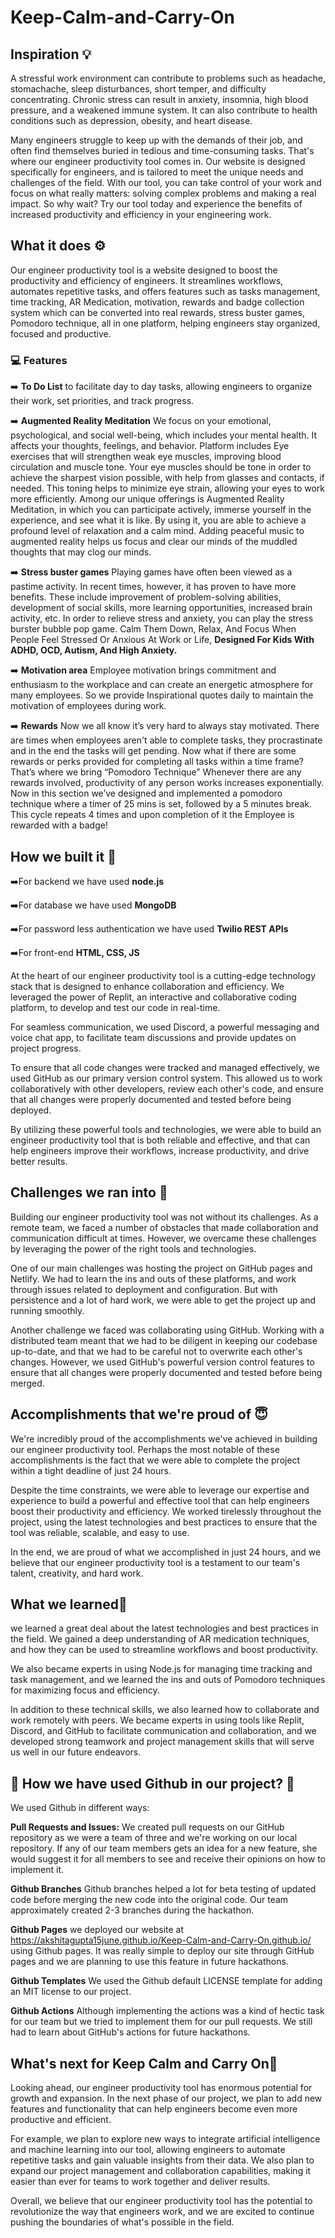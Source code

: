 # Keep-Calm-and-Carry-On

## Inspiration 💡

A stressful work environment can contribute to problems such as headache, stomachache, sleep disturbances, short temper, and difficulty concentrating. Chronic stress can result in anxiety, insomnia, high blood pressure, and a weakened immune system. It can also contribute to health conditions such as depression, obesity, and heart disease. 

Many engineers struggle to keep up with the demands of their job, and often find themselves buried in tedious and time-consuming tasks. That's where our engineer productivity tool comes in. Our website is designed specifically for engineers, and is tailored to meet the unique needs and challenges of the field. With our tool, you can take control of your work and focus on what really matters: solving complex problems and making a real impact. 
So why wait? Try our tool today and experience the benefits of increased productivity and efficiency in your engineering work.

## What it does ⚙️

Our engineer productivity tool is a website designed to boost the productivity and efficiency of engineers. It streamlines workflows, automates repetitive tasks, and offers features such as tasks management, time tracking, AR Medication, motivation, rewards and badge collection system which can be converted into real rewards, stress buster games, Pomodoro technique,  all in one platform, helping engineers stay organized, focused and productive.

### 💻 Features

➡️ **To Do List** to facilitate day to day tasks, allowing engineers to organize their work, set priorities, and track progress.

➡️ **Augmented Reality Meditation** We focus on your emotional, psychological, and social well-being, which includes your mental health. It affects your thoughts, feelings, and behavior.  Platform includes Eye exercises that will strengthen weak eye muscles, improving blood circulation and muscle tone. Your eye muscles should be tone in order to achieve the sharpest vision possible, with help from glasses and contacts, if needed. This toning helps to minimize eye strain, allowing your eyes to work more efficiently.
Among our unique offerings is Augmented Reality Meditation, in which you can participate actively, immerse yourself in the experience, and see what it is like. By using it, you are able to achieve a profound level of relaxation and a calm mind. Adding peaceful music to augmented reality helps us focus and clear our minds of the muddled thoughts that may clog our minds.

➡️ **Stress buster games** Playing games have often been viewed as a pastime activity. In recent times, however, it has proven to have more benefits. These include improvement of problem-solving abilities, development of social skills, more learning opportunities, increased brain activity, etc.
In order to relieve stress and anxiety, you can play the stress burster bubble pop game. Calm Them Down, Relax, And Focus When People Feel Stressed Or Anxious At Work or Life, **Designed For Kids With ADHD, OCD, Autism, And High Anxiety.**

➡️ **Motivation area** Employee motivation brings commitment and enthusiasm to the workplace and can create an energetic atmosphere for many employees. So we provide Inspirational quotes daily to maintain the motivation of employees during work.

➡️ **Rewards** Now we all know it’s very hard to always stay motivated. There are times when employees aren't able to complete tasks, they procrastinate and in the end the tasks will get pending.
 Now what if there are some rewards or perks provided for completing all tasks within a time frame?
That’s where we bring “Pomodoro Technique”
Whenever there are any rewards involved, productivity of any person works increases exponentially.
Now in this section we’ve designed and implemented a pomodoro technique where a timer of 25 mins is set, followed by a 5 minutes break. This cycle repeats 4 times and upon completion of it the Employee is rewarded with a badge!


## How we built it 🔧

➡️For backend we have used **node.js**

➡️For database we have used **MongoDB**

➡️For password less authentication we have used **Twilio REST APIs** 

➡️For front-end **HTML, CSS, JS**

At the heart of our engineer productivity tool is a cutting-edge technology stack that is designed to enhance collaboration and efficiency. We leveraged the power of Replit, an interactive and collaborative coding platform, to develop and test our code in real-time.

For seamless communication, we used Discord, a powerful messaging and voice chat app, to facilitate team discussions and provide updates on project progress.

To ensure that all code changes were tracked and managed effectively, we used GitHub as our primary version control system. This allowed us to work collaboratively with other developers, review each other's code, and ensure that all changes were properly documented and tested before being deployed.

By utilizing these powerful tools and technologies, we were able to build an engineer productivity tool that is both reliable and effective, and that can help engineers improve their workflows, increase productivity, and drive better results.

## Challenges we ran into 🙁

Building our engineer productivity tool was not without its challenges. As a remote team, we faced a number of obstacles that made collaboration and communication difficult at times. However, we overcame these challenges by leveraging the power of the right tools and technologies.

One of our main challenges was hosting the project on GitHub pages and Netlify. We had to learn the ins and outs of these platforms, and work through issues related to deployment and configuration. But with persistence and a lot of hard work, we were able to get the project up and running smoothly.

Another challenge we faced was collaborating using GitHub. Working with a distributed team meant that we had to be diligent in keeping our codebase up-to-date, and that we had to be careful not to overwrite each other's changes. However, we used GitHub's powerful version control features to ensure that all changes were properly documented and tested before being merged.

## Accomplishments that we're proud of 😇

We're incredibly proud of the accomplishments we've achieved in building our engineer productivity tool. Perhaps the most notable of these accomplishments is the fact that we were able to complete the project within a tight deadline of just 24 hours.

Despite the time constraints, we were able to leverage our expertise and experience to build a powerful and effective tool that can help engineers boost their productivity and efficiency. We worked tirelessly throughout the project, using the latest technologies and best practices to ensure that the tool was reliable, scalable, and easy to use.

In the end, we are proud of what we accomplished in just 24 hours, and we believe that our engineer productivity tool is a testament to our team's talent, creativity, and hard work.

## What we learned🤔

we learned a great deal about the latest technologies and best practices in the field. We gained a deep understanding of AR medication techniques, and how they can be used to streamline workflows and boost productivity.

We also became experts in using Node.js for managing time tracking and task management, and we learned the ins and outs of Pomodoro techniques for maximizing focus and efficiency.

In addition to these technical skills, we also learned how to collaborate and work remotely with peers. We became experts in using tools like Replit, Discord, and GitHub to facilitate communication and collaboration, and we developed strong teamwork and project management skills that will serve us well in our future endeavors.

## 🚀 How we have used **Github** in our project? 🚀

We used Github in different ways:

**Pull Requests and Issues:** We created pull requests on our GitHub repository as we were a team of three and we're working on our local repository. If any of our team members gets an idea for a new feature, she would suggest it for all members to see and receive their opinions on how to implement it.

**Github Branches** Github branches helped a lot for beta testing of updated code before merging the new code into the original code. Our team approximately created 2-3 branches during the hackathon.

**Github Pages** we deployed our website at https://akshitagupta15june.github.io/Keep-Calm-and-Carry-On.github.io/ using Github pages. It was really simple to deploy our site through GitHub pages and we are planning to use this feature in future hackathons.

**Github Templates** We used the Github default LICENSE template for adding an MIT license to our project.

**Github Actions** Although implementing the actions was a kind of hectic task for our team but we tried to implement them for our pull requests. We still had to learn about GitHub's actions for future hackathons.


## What's next for Keep Calm and Carry On📲
Looking ahead, our engineer productivity tool has enormous potential for growth and expansion. In the next phase of our project, we plan to add new features and functionality that can help engineers become even more productive and efficient.

For example, we plan to explore new ways to integrate artificial intelligence and machine learning into our tool, allowing engineers to automate repetitive tasks and gain valuable insights from their data. We also plan to expand our project management and collaboration capabilities, making it easier than ever for teams to work together and deliver results.

Overall, we believe that our engineer productivity tool has the potential to revolutionize the way that engineers work, and we are excited to continue pushing the boundaries of what's possible in the field.


